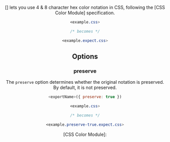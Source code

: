 <!-- Available Variables: -->
<!-- <humanReadableName> PostCSS Your Plugin -->
<!-- <exportName> postcssYourPlugin -->
<!-- <packageName> @csstools/postcss-your-plugin -->
<!-- <packageVersion> 1.0.0 -->
<!-- <packagePath> plugins/postcss-your-plugin -->
<!-- <cssdbId> your-feature -->
<!-- <specUrl> https://www.w3.org/TR/css-color-4/#funcdef-color -->
<!-- <example.css> file contents for examples/example.css -->
<!-- <header> -->
<!-- <usage> usage instructions -->
<!-- <envSupport> -->
<!-- <corsWarning> -->
<!-- <linkList> -->
<!-- <parallelBuildsNotice> -->
<!-- to generate : npm run docs -->

<header>

[<humanReadableName>] lets you use 4 & 8 character hex color notation in
CSS, following the [CSS Color Module] specification.

```css
<example.css>

/* becomes */

<example.expect.css>
```

<usage>

<envSupport>

## Options

### preserve

The `preserve` option determines whether the original notation
is preserved. By default, it is not preserved.

```js
<exportName>({ preserve: true })
```

```css
<example.css>

/* becomes */

<example.preserve-true.expect.css>
```

<linkList>
[CSS Color Module]: <specUrl>
